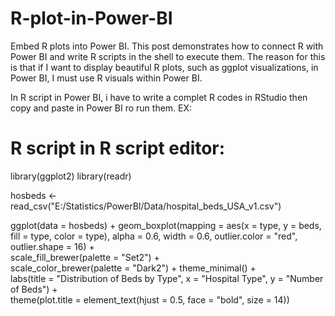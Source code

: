 # R-plot-in-Power-BI
Embed R plots into Power BI. This post demonstrates how to connect R with Power BI and write R scripts in the shell to execute them.
The reason for this is that if I want to display beautiful R plots, such as ggplot visualizations, in Power BI, I must use R visuals within Power BI.

In R script in Power BI, i have to write a complet R codes in RStudio then copy and paste in Power BI ro run them.
EX: 
# R script in R script editor:

library(ggplot2)
library(readr)

hosbeds <- read_csv("E:/Statistics/PowerBI/Data/hospital_beds_USA_v1.csv")

ggplot(data = hosbeds) +
  geom_boxplot(mapping = aes(x = type, y = beds, fill = type, color = type), 
               alpha = 0.6, width = 0.6, outlier.color = "red", outlier.shape = 16) +  
  scale_fill_brewer(palette = "Set2") +  
  scale_color_brewer(palette = "Dark2") + 
  theme_minimal() +  
  labs(title = "Distribution of Beds by Type",
       x = "Hospital Type",
       y = "Number of Beds") +  
  theme(plot.title = element_text(hjust = 0.5, face = "bold", size = 14)) 


